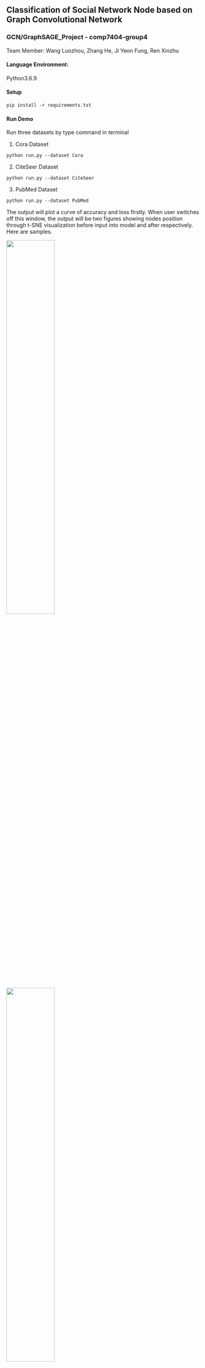 ## Classification of Social Network Node based on Graph Convolutional Network


### GCN/GraphSAGE_Project - comp7404-group4 

Team Member:  Wang Luozhou, Zhang He, Ji Yeon Fung, Ren Xinzhu

#### Language Environment: 
Python3.6.9 
 
#### Setup 
```
pip install -r requirements.txt 
``` 
   
#### Run Demo 
Run three datasets by type command in terminal 
  
1. Cora Dataset
```
python run.py --dataset Cora 
```  
2. CiteSeer Dataset 
```
python run.py --dataset CiteSeer 
```  
3. PubMed Dataset 
```
python run.py --dataset PubMed 
```
The output will plot a curve of accuracy and loss firstly. When user switches off this window, the output will be two figures showing nodes position through t-SNE visualization before input into model and after respectively. Here are samples.

<img src="https://github.com/ZHANGHE24/Classification-of-Social-Network-Node-based-on-Graph-Convolutional-Network/blob/main/image/Cora.png" width="50%" height="50%">
<img src="https://github.com/ZHANGHE24/Classification-of-Social-Network-Node-based-on-Graph-Convolutional-Network/blob/main/image/untrained_Cora.png" width="50%" height="50%">
<img src="https://github.com/ZHANGHE24/Classification-of-Social-Network-Node-based-on-Graph-Convolutional-Network/blob/main/image/trained_Cora.png" width="50%" height="50%">


#### If user want to use different of aggregators of GraphSAGE, use command 
  
1. gcn aggregator 
```
python run_aggregator.py --aggregator gcn 
```  
2. MaxPooling aggregator 
```
python run_aggregator.py --aggregator pool 
```  
3. LSTM aggregator 
```
python run_aggregator.py --aggregator lstm 
```
#### user can also add --dataset to select different dataset among Cora, CiteSeer, PubMed. 


